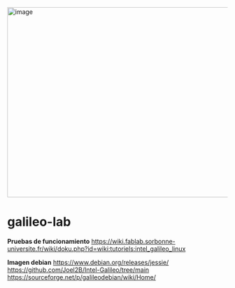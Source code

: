 <img width="763" height="434" alt="image" src="https://github.com/user-attachments/assets/900e169a-20eb-4ed4-886d-7fe9856c3fe4" />

# galileo-lab
**Pruebas de funcionamiento**
https://wiki.fablab.sorbonne-universite.fr/wiki/doku.php?id=wiki:tutoriels:intel_galileo_linux

**Imagen debian**
https://www.debian.org/releases/jessie/
https://github.com/Joel2B/Intel-Galileo/tree/main
https://sourceforge.net/p/galileodebian/wiki/Home/

